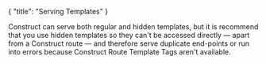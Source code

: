 {
    "title": "Serving Templates"
}

Construct can serve both regular and hidden templates, but it is recommend that you use hidden templates so they can't be accessed directly — apart from a Construct route — and therefore serve duplicate end-points or run into errors because Construct Route Template Tags aren't available.
